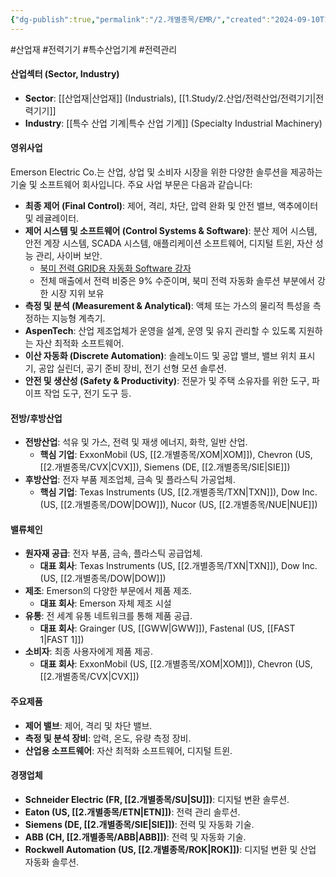 ```yaml
---
{"dg-publish":true,"permalink":"/2.개별종목/EMR/","created":"2024-09-10T10:36:46.248+09:00","updated":"2025-07-29T21:37:04.619+09:00"}
---
```


#산업재 #전력기기 #특수산업기계 #전력관리

#### 산업섹터 (Sector, Industry)

- **Sector**: [[산업재\|산업재]] (Industrials), [[1.Study/2.산업/전력산업/전력기기\|전력기기]]
- **Industry**: [[특수 산업 기계\|특수 산업 기계]] (Specialty Industrial Machinery)

#### 영위사업

Emerson Electric Co.는 산업, 상업 및 소비자 시장을 위한 다양한 솔루션을 제공하는 기술 및 소프트웨어 회사입니다. 주요 사업 부문은 다음과 같습니다:

- **최종 제어 (Final Control)**: 제어, 격리, 차단, 압력 완화 및 안전 밸브, 액추에이터 및 레귤레이터.
- **제어 시스템 및 소프트웨어 (Control Systems & Software)**: 분산 제어 시스템, 안전 계장 시스템, SCADA 시스템, 애플리케이션 소프트웨어, 디지털 트윈, 자산 성능 관리, 사이버 보안.
	- [북미 전력 GRID용 자동화 Software 강자](7.1_전력에%20묻는%20네%20개의%20질문들.pdf#page=29&selection=6,0,17,2&color=yellow)
	- 전체 매출에서 전력 비중은 9% 수준이며, 북미 전력 자동화 솔루션 부분에서 강한 시장 지위 보유
- **측정 및 분석 (Measurement & Analytical)**: 액체 또는 가스의 물리적 특성을 측정하는 지능형 계측기.
- **AspenTech**: 산업 제조업체가 운영을 설계, 운영 및 유지 관리할 수 있도록 지원하는 자산 최적화 소프트웨어.
- **이산 자동화 (Discrete Automation)**: 솔레노이드 및 공압 밸브, 밸브 위치 표시기, 공압 실린더, 공기 준비 장비, 전기 선형 모션 솔루션.
- **안전 및 생산성 (Safety & Productivity)**: 전문가 및 주택 소유자를 위한 도구, 파이프 작업 도구, 전기 도구 등.

#### 전방/후방산업

- **전방산업**: 석유 및 가스, 전력 및 재생 에너지, 화학, 일반 산업.
    - **핵심 기업**: ExxonMobil (US, [[2.개별종목/XOM\|XOM]]), Chevron (US, [[2.개별종목/CVX\|CVX]]), Siemens (DE, [[2.개별종목/SIE\|SIE]])
- **후방산업**: 전자 부품 제조업체, 금속 및 플라스틱 가공업체.
    - **핵심 기업**: Texas Instruments (US, [[2.개별종목/TXN\|TXN]]), Dow Inc. (US, [[2.개별종목/DOW\|DOW]]), Nucor (US, [[2.개별종목/NUE\|NUE]])

#### 밸류체인

- **원자재 공급**: 전자 부품, 금속, 플라스틱 공급업체.
    - **대표 회사**: Texas Instruments (US, [[2.개별종목/TXN\|TXN]]), Dow Inc. (US, [[2.개별종목/DOW\|DOW]])
- **제조**: Emerson의 다양한 부문에서 제품 제조.
    - **대표 회사**: Emerson 자체 제조 시설
- **유통**: 전 세계 유통 네트워크를 통해 제품 공급.
    - **대표 회사**: Grainger (US, [[GWW\|GWW]]), Fastenal (US, [[FAST 1\|FAST 1]])
- **소비자**: 최종 사용자에게 제품 제공.
    - **대표 회사**: ExxonMobil (US, [[2.개별종목/XOM\|XOM]]), Chevron (US, [[2.개별종목/CVX\|CVX]])

#### 주요제품

- **제어 밸브**: 제어, 격리 및 차단 밸브.
- **측정 및 분석 장비**: 압력, 온도, 유량 측정 장비.
- **산업용 소프트웨어**: 자산 최적화 소프트웨어, 디지털 트윈.


#### 경쟁업체

- **Schneider Electric (FR, [[2.개별종목/SU\|SU]])**: 디지털 변환 솔루션.
- **Eaton (US, [[2.개별종목/ETN\|ETN]])**: 전력 관리 솔루션.
- **Siemens (DE, [[2.개별종목/SIE\|SIE]])**: 전력 및 자동화 기술.
- **ABB (CH, [[2.개별종목/ABB\|ABB]])**: 전력 및 자동화 기술.
- **Rockwell Automation (US, [[2.개별종목/ROK\|ROK]])**: 디지털 변환 및 산업 자동화 솔루션.